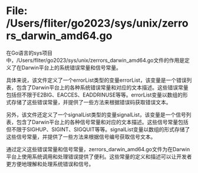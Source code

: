 # File: /Users/fliter/go2023/sys/unix/zerrors_darwin_amd64.go

在Go语言的sys项目中，/Users/fliter/go2023/sys/unix/zerrors_darwin_amd64.go文件的作用是定义了在Darwin平台上的系统错误常量和信号常量。

具体来说，该文件定义了一个errorList类型的变量errorList，该变量是一个错误列表，包含了Darwin平台上的各种系统错误常量和对应的文本描述。这些错误常量包括但不限于E2BIG、EACCES、EADDRINUSE等等。errorList变量以数组的形式存储了这些错误常量，并提供了一些方法来根据错误码获取错误文本。

另外，该文件还定义了一个signalList类型的变量signalList，该变量是一个信号列表，包含了Darwin平台上的各种信号常量和对应的文本描述。这些信号常量包括但不限于SIGHUP、SIGINT、SIGQUIT等等。signalList变量以数组的形式存储了这些信号常量，并提供了一些方法来根据信号编号获取信号文本。

通过定义这些错误常量和信号常量，zerrors_darwin_amd64.go文件为在Darwin平台上使用系统调用和处理错误提供了便利。这些常量的定义和描述可以让开发者更方便地理解和处理系统错误和信号。

